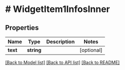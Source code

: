 # # WidgetItem1InfosInner

## Properties

Name | Type | Description | Notes
------------ | ------------- | ------------- | -------------
**text** | **string** |  | [optional]

[[Back to Model list]](../../README.md#models) [[Back to API list]](../../README.md#endpoints) [[Back to README]](../../README.md)
